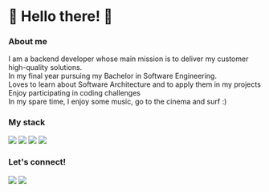 <h1 >
👋 Hello there! 👋
</h1>
<h3> About me </h3>
  I am a backend developer whose main mission is to deliver my customer high-quality solutions.<br>
  In my final year pursuing my Bachelor in Software Engineering.  <br>
  Loves to learn about Software Architecture and to apply them in my projects  <br>
  Enjoy participating in coding challenges <br>
  In my spare time, I enjoy some music, go to the cinema and surf :)  <br>


<h3 align="left">
  My stack
</h3>

<p>
<img src="https://img.shields.io/badge/Go-00ADD8?style=flat&logo=go&logoColor=white"/>
<img src="https://img.shields.io/badge/Java-ED8B00?style=flat&logo=java&logoColor=white"/>
<img src="https://img.shields.io/badge/Python-14354C?style=flat&logo=python&logoColor=white" />
<img src="https://img.shields.io/badge/-Typescript-%233178C6?style=flat&logo=typescript&logoColor=white"/>

</p>

<h3> Let's connect! </h3>
<a href="mailto:laureano.pedrojoao@gmail.com" target="blank"><img align="center" src="https://img.shields.io/badge/João Pedro Laureano-c14438?style=flat&logo=gmail&logoColor=white" /></a>
<a href="https://br.linkedin.com/in/joao-pedro-laureano" target="blank"><img align="center" src="https://img.shields.io/badge/João Pedro Laureano-0077B5?style=flat&logo=linkedin&logoColor=white" /></a>

